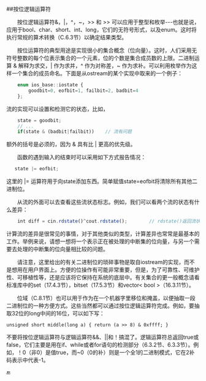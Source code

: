 ##按位逻辑运算符

&emsp;&emsp;按位逻辑运算符&，|，^，~，>> 和 >> 可以应用于整型和枚举---也就是说，应用于bool、char、short、int、long，它们的无符号形式，以及enum。这时将执行常规的算术转换（C.6.3节）以确定结果类型。

&emsp;&emsp;按位运算符的典型用途是实现很小的集合概念（位向量）。这时，人们采用无符号整数的每个位表示集合的一个元素，位的个数是集合成员数的上限。二进制运算 & 解释为求交，| 作为求并，^ 作为对称差，~ 作为求补。可以利用枚举作为这样一个集合的成员命名。下面是从ostream的某个实现中取来的一个例子：

```javascript
    enum ios_base::iostate {
        goodbit=0, eofbit=1, failbit=2, badbit=4
    };
```

流的实现可以设置和检测它的状态，比如，

```javascript
    state = goodbit;
    // ...
    if(state & (badbit|failbit))    // 流有问题
```

额外的括号是必须的，因为 & 具有比 | 更高的优先级。

&emsp;&emsp;函数的遇到输入的结束时可以采用如下方式报告情况：

```javascript
   state |= eofbit; 
```

这里的 |= 运算符用于向state添加东西。简单赋值state=eofbit将清除所有其他二进制位。

&emsp;&emsp;从流的外面可以去查看这些流状态标志。例如，我们可以看两个流的状态有什么差异：

```javascript
    int diff = cin.rdstate()^cout.rdstate();        // rdstate()返回流状态
```

计算流的差异是很常见的事情，对于其他类似的类型，计算差异也常常是最基本的工作。举例来说，请想一想将一个表示正在被处理的中断集的位向量，与另一个需要去处理的中断集的位向量相比较的问题。

&emsp;&emsp;请注意，这里给出的有关二进制位的琐碎事物是取自iostream的实现，而不是想用在用户界面上。方便的位操作有可能非常重要，但是，为了可靠性、可维护性、可移植性等，还是应该将它保持在系统的底层中。有关集合的更一般概念请看标准库中的set（17.4.3节），bitset（17.5.3节）和vector< bool >（16.3.11节）。

&emsp;&emsp;位域（C.8.1节）也可以用于作为在一个机器字里移位和掩盖，以便抽取一段二进制位的一种方便方式。这些当然都可以通过按位逻辑运算符完成。例如，要抽取32位的long中间的16位，可以如下写：

    unsigned short middle(long a) { return (a >> 8) & 0xffff; }
    
不要将按位逻辑运算符与逻辑运算符&&、||和！搞混了。逻辑运算符总返回true或false，它们主要是用在if、while或者for语句的检测部分（6.3.2节、6.3.3节）。例如，！0（非0）是值true，而~0（0的补）则是一个全1的二进制模式，它在2补码表示中代表-1。



🔚








